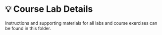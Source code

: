 # 💡 Course Lab Details
Instructions and supporting materials for all labs and course exercises can be found in this folder.